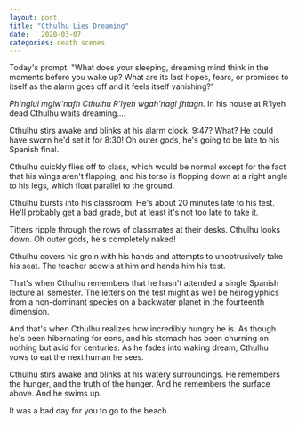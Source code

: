 ```yaml
---
layout: post
title: "Cthulhu Lies Dreaming"
date:   2020-03-07
categories: death scenes
---
```

Today's prompt: "What does your sleeping, dreaming mind think in the moments before you wake up? What are its last hopes, fears, or promises to itself as the alarm goes off and it feels itself vanishing?"

_Ph'nglui mglw'nafh Cthulhu R'lyeh wgah'nagl fhtagn._ In his house at R'lyeh dead Cthulhu waits dreaming....

Cthulhu stirs awake and blinks at his alarm clock. 9:47? What? He could have sworn he'd set it for 8:30! Oh outer gods, he's going to be late to his Spanish final.

Cthulhu quickly flies off to class, which would be normal except for the fact that his wings aren't flapping, and his torso is flopping down at a right angle to his legs, which float parallel to the ground.

Cthulhu bursts into his classroom. He's about 20 minutes late to his test. He'll probably get a bad grade, but at least it's not too late to take it. 

Titters ripple through the rows of classmates at their desks. Cthulhu looks down. Oh outer gods, he's completely naked!

Cthulhu covers his groin with his hands and attempts to unobtrusively take his seat. The teacher scowls at him and hands him his test. 

That's when Cthulhu remembers that he hasn't attended a single Spanish lecture all semester. The letters on the test might as well be heiroglyphics from a non-dominant species on a backwater planet in the fourteenth dimension.

And that's when Cthulhu realizes how incredibly hungry he is. As though he's been hibernating for eons, and his stomach has been churning on nothing but acid for centuries. As he fades into waking dream, Cthulhu vows to eat the next human he sees.

Cthulhu stirs awake and blinks at his watery surroundings. He remembers the hunger, and the truth of the hunger. And he remembers the surface above. And he swims up.

It was a bad day for you to go to the beach.
